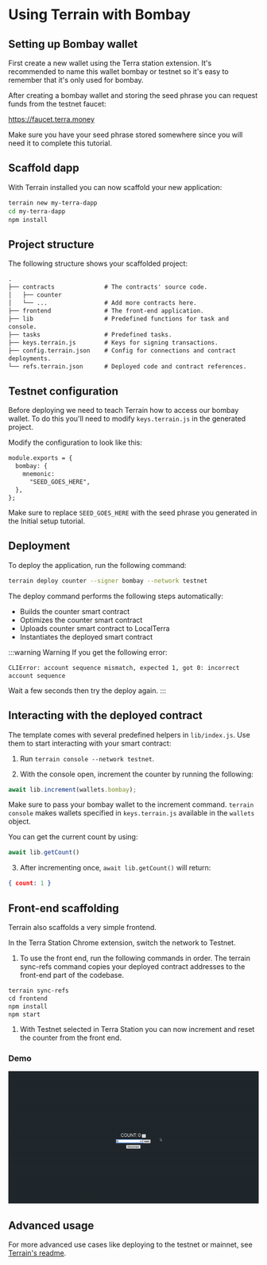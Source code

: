 # Using Terrain with Bombay

## Setting up Bombay wallet

First create a new wallet using the Terra station extension. It's recommended to name this wallet bombay or testnet so it's easy to remember that it's only used for bombay.

After creating a bombay wallet and storing the seed phrase you can request funds from the testnet faucet: 

https://faucet.terra.money

Make sure you have your seed phrase stored somewhere since you will need it to complete this tutorial.

## Scaffold dapp

With Terrain installed you can now scaffold your new application:

```sh
terrain new my-terra-dapp
cd my-terra-dapp
npm install
```

## Project structure

The following structure shows your scaffolded project:

```
.
├── contracts              # The contracts' source code.
│   ├── counter
│   └── ...                # Add more contracts here.
├── frontend               # The front-end application.
├── lib                    # Predefined functions for task and console.
├── tasks                  # Predefined tasks.
├── keys.terrain.js        # Keys for signing transactions.
├── config.terrain.json    # Config for connections and contract deployments.
└── refs.terrain.json      # Deployed code and contract references.
```

## Testnet configuration

Before deploying we need to teach Terrain how to access our bombay wallet. To do this you'll need to modify `keys.terrain.js` in the generated project.

Modify the configuration to look like this: 

```
module.exports = {
  bombay: {
    mnemonic:
      "SEED_GOES_HERE",
  },
};
```

Make sure to replace `SEED_GOES_HERE` with the seed phrase you generated in the Initial setup tutorial.

## Deployment

To deploy the application, run the following command: 

```sh
terrain deploy counter --signer bombay --network testnet
```

The deploy command performs the following steps automatically:

* Builds the counter smart contract
* Optimizes the counter smart contract
* Uploads counter smart contract to LocalTerra
* Instantiates the deployed smart contract

:::warning Warning
If you get the following error: 

```
CLIError: account sequence mismatch, expected 1, got 0: incorrect account sequence
```

Wait a few seconds then try the deploy again.
:::

## Interacting with the deployed contract

The template comes with several predefined helpers in `lib/index.js`. Use them to start interacting with your smart contract:

1. Run `terrain console --network testnet`.

2. With the console open, increment the counter by running the following:

```JavaScript
await lib.increment(wallets.bombay);
```

Make sure to pass your bombay wallet to the increment command. `terrain console` makes wallets specified in `keys.terrain.js` available in the `wallets` object.

You can get the current count by using:

```JavaScript
await lib.getCount()
```

3. After incrementing once, `await lib.getCount()` will return:

```JSON
{ count: 1 }
```

## Front-end scaffolding

Terrain also scaffolds a very simple frontend.

In the Terra Station Chrome extension, switch the network to Testnet.

1. To use the front end, run the following commands in order. The terrain sync-refs command copies your deployed contract addresses to the front-end part of the codebase.

```
terrain sync-refs
cd frontend
npm install
npm start
```

1. With Testnet selected in Terra Station you can now increment and reset the counter from the front end.

### Demo

![](/img/tut_counter.gif)

## Advanced usage

For more advanced use cases  like deploying to the testnet or mainnet, see [Terrain's readme](https://github.com/iboss-ptk/terrain#readme).